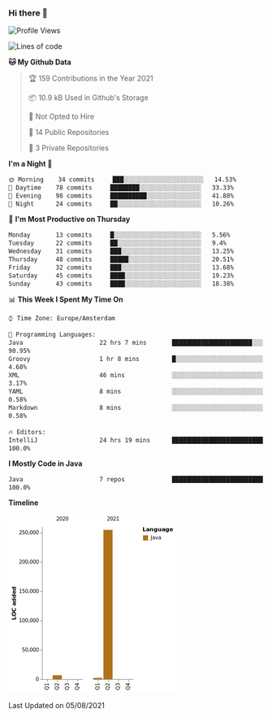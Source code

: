 ### Hi there 👋


<!--START_SECTION:waka-->
![Profile Views](http://img.shields.io/badge/Profile%20Views-3-blue)

![Lines of code](https://img.shields.io/badge/From%20Hello%20World%20I%27ve%20Written-263627%20lines%20of%20code-blue)

**🐱 My Github Data** 

> 🏆 159 Contributions in the Year 2021
 > 
> 📦 10.9 kB Used in Github's Storage 
 > 
> 🚫 Not Opted to Hire
 > 
> 📜 14 Public Repositories 
 > 
> 🔑 3 Private Repositories  
 > 
**I'm a Night 🦉** 

```text
🌞 Morning    34 commits     ███░░░░░░░░░░░░░░░░░░░░░░   14.53% 
🌆 Daytime    78 commits     ████████░░░░░░░░░░░░░░░░░   33.33% 
🌃 Evening    98 commits     ██████████░░░░░░░░░░░░░░░   41.88% 
🌙 Night      24 commits     ██░░░░░░░░░░░░░░░░░░░░░░░   10.26%

```
📅 **I'm Most Productive on Thursday** 

```text
Monday       13 commits     █░░░░░░░░░░░░░░░░░░░░░░░░   5.56% 
Tuesday      22 commits     ██░░░░░░░░░░░░░░░░░░░░░░░   9.4% 
Wednesday    31 commits     ███░░░░░░░░░░░░░░░░░░░░░░   13.25% 
Thursday     48 commits     █████░░░░░░░░░░░░░░░░░░░░   20.51% 
Friday       32 commits     ███░░░░░░░░░░░░░░░░░░░░░░   13.68% 
Saturday     45 commits     ████░░░░░░░░░░░░░░░░░░░░░   19.23% 
Sunday       43 commits     ████░░░░░░░░░░░░░░░░░░░░░   18.38%

```


📊 **This Week I Spent My Time On** 

```text
⌚︎ Time Zone: Europe/Amsterdam

💬 Programming Languages: 
Java                     22 hrs 7 mins       ██████████████████████░░░   90.95% 
Groovy                   1 hr 8 mins         █░░░░░░░░░░░░░░░░░░░░░░░░   4.68% 
XML                      46 mins             ░░░░░░░░░░░░░░░░░░░░░░░░░   3.17% 
YAML                     8 mins              ░░░░░░░░░░░░░░░░░░░░░░░░░   0.58% 
Markdown                 8 mins              ░░░░░░░░░░░░░░░░░░░░░░░░░   0.58%

🔥 Editors: 
IntelliJ                 24 hrs 19 mins      █████████████████████████   100.0%

```

**I Mostly Code in Java** 

```text
Java                     7 repos             █████████████████████████   100.0%

```


**Timeline**

![Chart not found](https://raw.githubusercontent.com/powercasgamer/powercasgamer/master/charts/bar_graph.png) 


 Last Updated on 05/08/2021
<!--END_SECTION:waka-->
